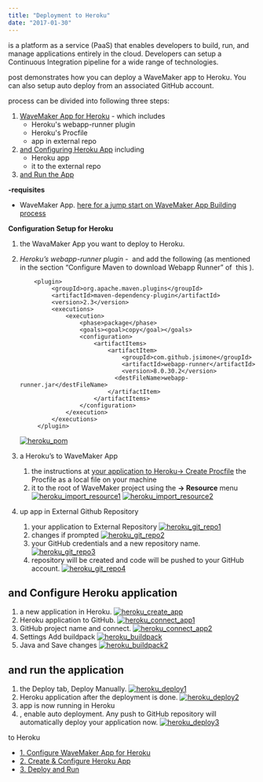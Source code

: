 ```yaml
---
title: "Deployment to Heroku"
date: "2017-01-30"
---
```


is a platform as a service (PaaS) that enables developers to build, run, and manage applications entirely in the cloud. Developers can setup a Continuous Integration pipeline for a wide range of technologies.

post demonstrates how you can deploy a WaveMaker app to Heroku. You can also setup auto deploy from an associated GitHub account.

process can be divided into following three steps:

1. [WaveMaker App for Heroku](#configure-app) - which includes
    - Heroku's webapp-runner plugin
    - Heroku's Procfile
    - app in external repo
2. [and Configuring Heroku App](#create-heroku-app) including
    - Heroku app
    - it to the external repo
3. [and Run the App](#deploy-app)

**\-requisites**

- WaveMaker App. [here for a jump start on WaveMaker App Building process](/learn/jump-start/jump-start-app-essentials/)

**Configuration Setup for Heroku**

1. the WavaMaker App you want to deploy to Heroku.
2. _Heroku’s webapp-runner plugin_ -  and add the following (as mentioned in the section “Configure Maven to download Webapp Runner” of  this [](https://devcenter.heroku.com/articles/java-webapp-runner)).
    
           <plugin>
                <groupId>org.apache.maven.plugins</groupId>
                <artifactId>maven-dependency-plugin</artifactId>
                <version>2.3</version>
                <executions>
                    <execution>
                        <phase>package</phase>
                        <goals><goal>copy</goal></goals>
                        <configuration>
                            <artifactItems>
                                <artifactItem>
                                    <groupId>com.github.jsimone</groupId>
                                    <artifactId>webapp-runner</artifactId>
                                    <version>8.0.30.2</version>
                                  <destFileName>webapp-runner.jar</destFileName>
                                </artifactItem>
                            </artifactItems>
                        </configuration>
                    </execution>
                </executions>
            </plugin>
    
    [![heroku_pom](../assets/heroku_pom.png)](../assets/heroku_pom.png)
3. a Heroku’s to WaveMaker App
    1. the instructions at [your application to Heroku→ Create Procfile](https://devcenter.heroku.com/articles/java-webapp-runner#create-a-procfile) the Procfile as a local file on your machine
    2. it to the root of WaveMaker project using the **\-> Resource** menu [![heroku_import_resource1](../assets/heroku_import_resource1.png)](../assets/heroku_import_resource1.png) [![heroku_import_resource2](../assets/heroku_import_resource2.png)](../assets/heroku_import_resource2.png)
4. up app in External Github Repository
    1. your application to External Repository [![heroku_git_repo1](../assets/heroku_git_repo1.png)](../assets/heroku_git_repo1.png)
    2. changes if prompted [![heroku_git_repo2](../assets/heroku_git_repo2.png)](../assets/heroku_git_repo2.png)
    3. your GitHub credentials and a new repository name. [![heroku_git_repo3](../assets/heroku_git_repo3.png)](../assets/heroku_git_repo3.png)
    4. repository will be created and code will be pushed to your GitHub account. [![heroku_git_repo4](../assets/heroku_git_repo4.png)](../assets/heroku_git_repo4.png)

## and Configure Heroku application

1. a new application in Heroku. [![heroku_create_app](../assets/heroku_create_app.png)](../assets/heroku_create_app.png)
2. Heroku application to GitHub. [![heroku_connect_app1](../assets/heroku_connect_app1.png)](../assets/heroku_connect_app1.png)
3. GitHub project name and connect. [![heroku_connect_app2](../assets/heroku_connect_app2.png)](../assets/heroku_connect_app2.png)
4. Settings Add buildpack [![heroku_buildpack](../assets/heroku_buildpack.png)](../assets/heroku_buildpack.png)
5. Java and Save changes [![heroku_buildpack2](../assets/heroku_buildpack2.png)](../assets/heroku_buildpack2.png)

## and run the application

1. the Deploy tab, Deploy Manually. [![heroku_deploy1](../assets/heroku_deploy1.png)](../assets/heroku_deploy1.png)
2. Heroku application after the deployment is done. [![heroku_deploy2](../assets/heroku_deploy2.png)](../assets/heroku_deploy2.png)
3. app is now running in Heroku
4. , enable auto deployment. Any push to GitHub repository will automatically deploy your application now. [![heroku_deploy3](../assets/heroku_deploy3.png)](../assets/heroku_deploy3.png)

to Heroku

- [1. Configure WaveMaker App for Heroku](#configure-app)
- [2. Create & Configure Heroku App](#create-heroku-app)
- [3. Deploy and Run](#deploy-app)
